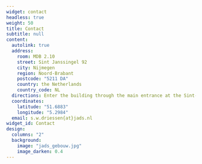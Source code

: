 ```yaml
---
widget: contact
headless: true
weight: 50
title: Contact
subtitle: null
content:
  autolink: true
  address:
    room: MDB 2.10
    street: Sint Janssingel 92
    city: Nijmegen
    region: Noord-Brabant
    postcode: "5211 DA"
    country: the Netherlands
    country_code: NL
  directions: Enter the building through the main entrance at the Sint-Janssingel. After the reception, proceed to the right and go up two floors when you see the stairs on your left. My office is in room MDB 2.10.
  coordinates:
    latitude: "51.6883"
    longitude: "5.2984"
  email: s.w.driessen{at}jads.nl
widget_id: Contact
design:
  columns: "2"
  background:
    image: "jads_gebouw.jpg"
    image_darken: 0.4
---
```


